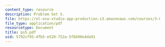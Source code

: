 ```yaml
---
content_type: resource
description: Problem Set 5.
file: https://ol-ocw-studio-app-production.s3.amazonaws.com/courses/3-063-polymer-physics-spring-2007/5792cf95dfb5e520752a5f8490e4da91_ps5.pdf
file_type: application/pdf
resourcetype: Document
title: ps5.pdf
uid: 5792cf95-dfb5-e520-752a-5f8490e4da91
---
```

